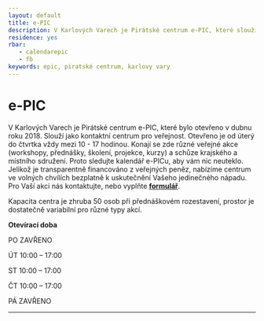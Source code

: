 ```yaml
---
layout: default
title: e-PIC
description: V Karlových Varech je Pirátské centrum e-PIC, které slouží jako kontaktní centrum pro veřejnost.
residence: yes
rbar:
   - calendarepic
   - fb
keywords: epic, piratské centrum, karlovy vary
---
```

# e-PIC

V Karlových Varech je Pirátské centrum e-PIC, které bylo otevřeno v dubnu roku 2018. Slouží jako kontaktní centrum pro veřejnost. Otevřeno je od úterý do čtvrtka vždy mezi 10 - 17 hodinou. Konají se zde různé veřejné akce (workshopy, přednášky, školení, projekce, kurzy) a schůze krajského a místního sdružení. Proto sledujte kalendář e-PICu, aby vám nic neuteklo. 
Jelikož je transparentně financováno z veřejných peněz, nabízíme centrum ve volných chvílích bezplatně k uskutečnění Vašeho jedinečného nápadu. Pro Vaší akci nás kontaktujte, nebo vyplňte **[formulář](https://forms.gle/C3taRqTXmfPXk8Nz9)**. 

Kapacita centra je zhruba 50 osob při přednáškovém rozestavení, prostor je dostatečně variabilní pro různé typy akcí. 


**Otevírací doba**

  PO ZAVŘENO
  
  ÚT 10:00 – 17:00
  
  ST 10:00 – 17:00
  
  ČT 10:00 – 17:00
  
  PÁ ZAVŘENO
  
---
